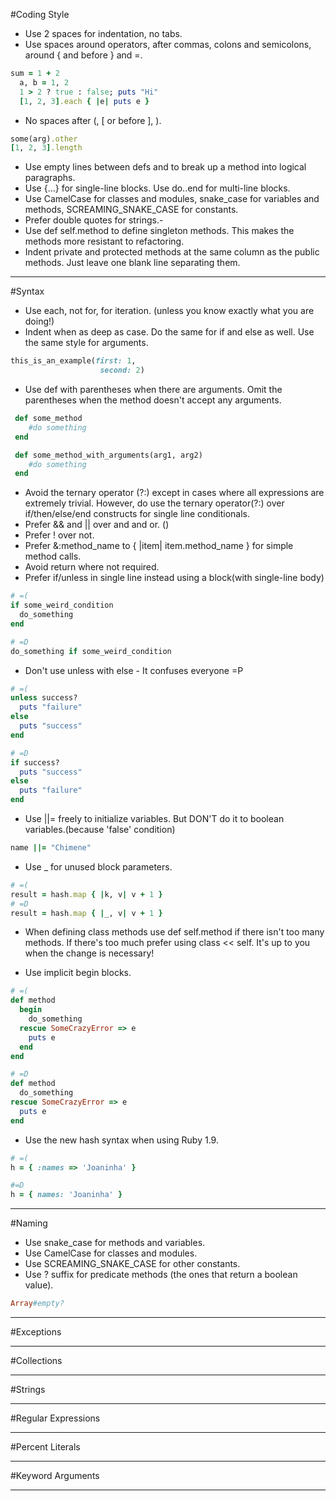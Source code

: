 #Coding Style
- Use 2 spaces for indentation, no tabs.
- Use spaces around operators, after commas, colons and semicolons, around { and before } and =.
```ruby
sum = 1 + 2
  a, b = 1, 2
  1 > 2 ? true : false; puts "Hi"
  [1, 2, 3].each { |e| puts e }
```
- No spaces after (, [ or before ], ).
```ruby
some(arg).other
[1, 2, 3].length
```
- Use empty lines between defs and to break up a method into logical paragraphs.
- Use {...} for single-line blocks. Use do..end for multi-line blocks.
- Use CamelCase for classes and modules, snake_case for variables and methods, SCREAMING_SNAKE_CASE for constants.
- Prefer double quotes for strings.-
- Use def self.method to define singleton methods. This makes the methods more resistant to refactoring.
- Indent private and protected methods at the same column as the public methods. Just leave one blank line separating them.


----------------------------------------------

#Syntax
- Use each, not for, for iteration. (unless you know exactly what you are doing!)
- Indent when as deep as case. Do the same for if and else as well. Use the same style for arguments.
```ruby
this_is_an_example(first: 1,
                    second: 2)
```
- Use def with parentheses when there are arguments. Omit the parentheses when the method doesn't accept any arguments.
```ruby
 def some_method
    #do something
 end

 def some_method_with_arguments(arg1, arg2)
    #do something
 end
```
- Avoid the ternary operator (?:) except in cases where all expressions are extremely trivial. However, do use the ternary operator(?:) over if/then/else/end constructs for single line conditionals.
- Prefer && and || over and and or. ()
- Prefer ! over not.
- Prefer &:method_name to { |item| item.method_name } for simple method calls.
- Avoid return where not required.
- Prefer if/unless in single line instead using a block(with single-line body)
```ruby
# =(
if some_weird_condition
  do_something
end

# =D
do_something if some_weird_condition
```
- Don't use unless with else - It confuses everyone =P
```ruby
# =(
unless success?
  puts "failure"
else
  puts "success"
end

# =D
if success?
  puts "success"
else
  puts "failure"
end
```
- Use ||= freely to initialize variables. But DON'T do it to boolean variables.(because 'false' condition)
```ruby
name ||= "Chimene"
```
- Use _ for unused block parameters.
```ruby
# =(
result = hash.map { |k, v| v + 1 }
# =D
result = hash.map { |_, v| v + 1 }
```

- When defining class methods use def self.method if there isn't too many methods. If there's too much prefer using class << self. It's up to you when the change is necessary!

- Use implicit begin blocks.
```ruby
# =(
def method
  begin
    do_something
  rescue SomeCrazyError => e
    puts e
  end
end

# =D
def method
  do_something
rescue SomeCrazyError => e
  puts e
end
```

- Use the new hash syntax when using Ruby 1.9.
```ruby
# =(
h = { :names => 'Joaninha' }

#=D
h = { names: 'Joaninha' }
```


--------------------------------------------

#Naming

- Use snake_case for methods and variables.
- Use CamelCase for classes and modules.
- Use SCREAMING_SNAKE_CASE for other constants.
- Use ? suffix for predicate methods (the ones that return a boolean value).
```ruby
Array#empty?
```
--------------------------------------------

#Exceptions

--------------------------------------------

#Collections

--------------------------------------------

#Strings

-------------------------------------------

#Regular Expressions

------------------------------------------

#Percent Literals

------------------------------------------

#Keyword Arguments

-----------------------------------------

